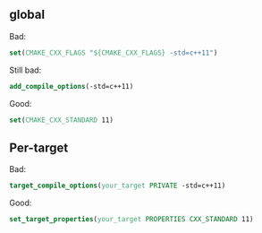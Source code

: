 ## global

Bad:
```cmake
set(CMAKE_CXX_FLAGS "${CMAKE_CXX_FLAGS} -std=c++11")
```

Still bad:
```cmake
add_compile_options(-std=c++11)
```

Good:
```cmake
set(CMAKE_CXX_STANDARD 11)
```

## Per-target

Bad:
```cmake
target_compile_options(your_target PRIVATE -std=c++11)
```

Good:
```cmake
set_target_properties(your_target PROPERTIES CXX_STANDARD 11)
```